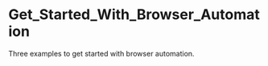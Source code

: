 Get_Started_With_Browser_Automation
===================================

Three examples to get started with browser automation.
